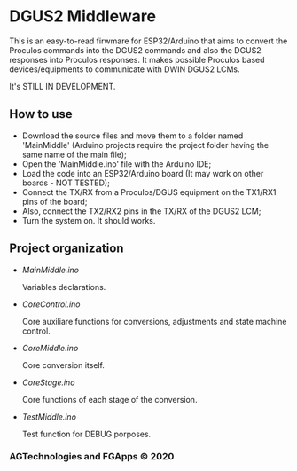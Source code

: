 # DGUS2 Middleware
This is an easy-to-read firwmare for ESP32/Arduino that aims to convert the Proculos commands into the DGUS2 commands and also the DGUS2 responses into Proculos responses. It makes possible Proculos based devices/equipments to communicate with DWIN DGUS2 LCMs.

It's STILL IN DEVELOPMENT.

## How to use
- Download the source files and move them to a folder named 'MainMiddle' (Arduino projects require the project folder having the same name of the main file);
- Open the 'MainMiddle.ino' file with the Arduino IDE;
- Load the code into an ESP32/Arduino board (It may work on other boards - NOT TESTED);
- Connect the TX/RX from a Proculos/DGUS equipment on the TX1/RX1 pins of the board;
- Also, connect the TX2/RX2 pins in the TX/RX of the DGUS2 LCM;
- Turn the system on. It should works.

## Project organization
- _MainMiddle.ino_

    Variables declarations.
- _CoreControl.ino_

    Core auxiliare functions for conversions, adjustments and state machine control.
- _CoreMiddle.ino_


    Core conversion itself.
- _CoreStage.ino_

    Core functions of each stage of the conversion.
- _TestMiddle.ino_

    Test function for DEBUG porposes.
    
 ### AGTechnologies and FGApps © 2020
